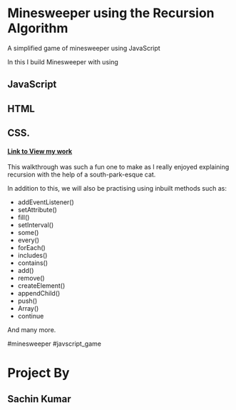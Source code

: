 # Minesweeper using the Recursion Algorithm
A simplified game of minesweeper using JavaScript


In this  I build Minesweeper with using
## JavaScript
## HTML
## CSS. 
#### [Link to View my work](https://Sachin-minesweeper.netlify.app)

This walkthrough was such a fun one to make as I really enjoyed explaining recursion with the help of a south-park-esque cat.

In addition to this, we will also be practising using inbuilt methods such as:

- addEventListener()
- setAttribute()
- fill()
- setInterval()
- some()
- every()
- forEach()
- includes()
- contains()
- add()
- remove()
- createElement()
- appendChild()
- push()
- Array()
- continue

And many more.

#minesweeper
#javscript_game

# Project By
## Sachin Kumar


